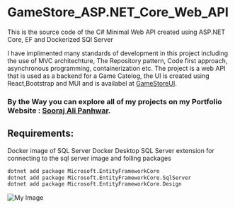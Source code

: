 # GameStore_ASP.NET_Core_Web_API
This is the source code of the C# Minimal Web API created using ASP.NET Core, EF and Dockerized SQl Server

I have implimented many standards of development in this project including the use of MVC architechture, The Repository pattern, Code first approach, asynchronous programming, containerization etc.
The project is a web API that is used as a backend for a Game Catelog, the UI is created using React,Bootstrap and MUI and is availabel at [GameStoreUI](https://soorajalipanhwar.github.io/My-Website/#portfoliopage).

### By the Way you can explore all of my projects on my Portfolio Website : [Sooraj Ali Panhwar](https://soorajalipanhwar.github.io/My-Website/).

## Requirements:
Docker image of SQL Server
Docker Desktop
SQL Server extension for connecting to the sql server image
and folling packages
```bash
dotnet add package Microsoft.EntityFrameworkCore
dotnet add package Microsoft.EntityFrameworkCore.SqlServer
dotnet add package Microsoft.EntityFrameworkCore.Design
```
![My Image](https://soorajalipanhwar.github.io/My-Website/assets/GameStoreAPI.png)
